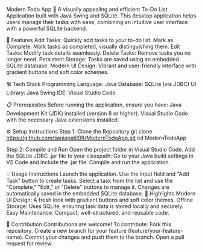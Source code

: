 Modern Todo App 📝
A visually appealing and efficient To-Do List Application built with Java Swing and SQLite. This desktop application helps users manage their tasks with ease, combining an intuitive user interface with a powerful SQLite backend.

🚀 Features
Add Tasks: Quickly add tasks to your to-do list.
Mark as Complete: Mark tasks as completed, visually distinguishing them.
Edit Tasks: Modify task details seamlessly.
Delete Tasks: Remove tasks you no longer need.
Persistent Storage: Tasks are saved using an embedded SQLite database.
Modern UI Design: Vibrant and user-friendly interface with gradient buttons and soft color schemes.

🛠️ Tech Stack
Programming Language: Java
Database: SQLite (via JDBC)
UI Library: Java Swing
IDE: Visual Studio Code

📋 Prerequisites
Before running the application, ensure you have:
Java Development Kit (JDK) installed (version 8 or higher).
Visual Studio Code with the necessary Java extensions installed.

⚙️ Setup Instructions
Step 1: Clone the Repository
git clone https://github.com/saniapatil08/ModernTodoApp.git
cd ModernTodoApp

Step 2: Compile and Run
Open the project folder in Visual Studio Code.
Add the SQLite JDBC .jar file to your classpath:
Go to your Java build settings in VS Code and include the .jar file.
Compile and run the application.

💡 Usage Instructions
Launch the application.
Use the input field and "Add Task" button to create tasks.
Select a task from the list and use the "Complete," "Edit," or "Delete" buttons to manage it.
Changes are automatically saved in the embedded SQLite database.
🌟 Highlights
Modern UI Design: A fresh look with gradient buttons and soft color themes.
Offline Storage: Uses SQLite, ensuring task data is stored locally and securely.
Easy Maintenance: Compact, well-structured, and reusable code.


🤝 Contribution
Contributions are welcome! To contribute:
Fork this repository.
Create a new branch for your feature (feature/your-feature-name).
Commit your changes and push them to the branch.
Open a pull request for review.
